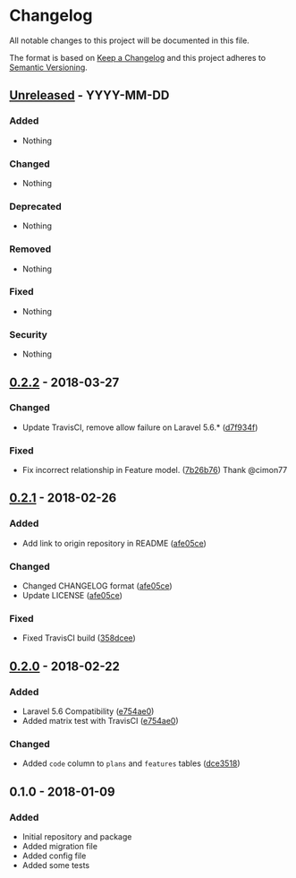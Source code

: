 # Changelog
All notable changes to this project will be documented in this file.

The format is based on [Keep a Changelog](http://keepachangelog.com/en/1.0.0/)
and this project adheres to [Semantic Versioning](http://semver.org/spec/v2.0.0.html).


## [Unreleased] - YYYY-MM-DD
### Added
- Nothing

### Changed
- Nothing

### Deprecated
- Nothing

### Removed
- Nothing

### Fixed
- Nothing

### Security
- Nothing


## [0.2.2] - 2018-03-27

### Changed
- Update TravisCI, remove allow failure on Laravel 5.6.* ([d7f934f](https://github.com/oanhnn/laravel-pricing-plans/commit/d7f934f49637460d9978fac1d803b6fae095e6d4))

### Fixed
- Fix incorrect relationship in Feature model. ([7b26b76](https://github.com/oanhnn/laravel-pricing-plans/commit/7b26b7619a34af2e9a81921d50e343f552f081c4))
  Thank @cimon77


## [0.2.1] - 2018-02-26
### Added
- Add link to origin repository in README ([afe05ce](https://github.com/oanhnn/laravel-pricing-plans/commit/afe05cee6fd1c0b1e9f5fbfe672f48dd2cbb4967))

### Changed
- Changed CHANGELOG format ([afe05ce](https://github.com/oanhnn/laravel-pricing-plans/commit/afe05cee6fd1c0b1e9f5fbfe672f48dd2cbb4967))
- Update LICENSE ([afe05ce](https://github.com/oanhnn/laravel-pricing-plans/commit/afe05cee6fd1c0b1e9f5fbfe672f48dd2cbb4967))

### Fixed
- Fixed TravisCI build ([358dcee](https://github.com/oanhnn/laravel-pricing-plans/commit/358dcee6afbc99b75da967fcd25f4656d3dfa16b))


## [0.2.0] - 2018-02-22
### Added
- Laravel 5.6 Compatibility ([e754ae0](https://github.com/oanhnn/laravel-pricing-plans/commit/e754ae01a6c086d1c5b75074b1376a057d616b35))
- Added matrix test with TravisCI ([e754ae0](https://github.com/oanhnn/laravel-pricing-plans/commit/e754ae01a6c086d1c5b75074b1376a057d616b35))

### Changed
- Added `code` column to `plans` and `features` tables ([dce3518](https://github.com/oanhnn/laravel-pricing-plans/commit/dce351893d386d8cd8207608c8f92820767c8ac8))


## 0.1.0 - 2018-01-09
### Added
- Initial repository and package
- Added migration file
- Added config file
- Added some tests


[Unreleased]: https://github.com/oanhnn/laravel-pricing-plans/compare/v0.2.2...develop
[0.2.2]:      https://github.com/oanhnn/laravel-pricing-plans/compare/v0.2.1...v0.2.2
[0.2.1]:      https://github.com/oanhnn/laravel-pricing-plans/compare/v0.2.0...v0.2.1
[0.2.0]:      https://github.com/oanhnn/laravel-pricing-plans/compare/v0.1.0...v0.2.0
